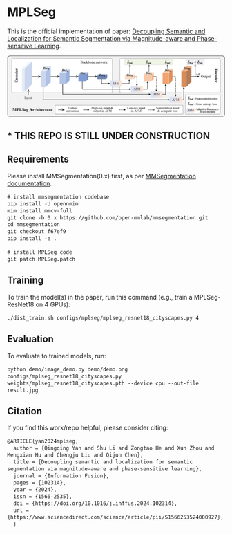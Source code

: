 <!-- >  Code release for  MPLSeg -->

# MPLSeg

This is the official implementation of paper: [Decoupling Semantic and Localization for Semantic Segmentation via
Magnitude-aware and Phase-sensitive Learning](https://doi.org/10.1016/j.inffus.2024.102314). 

![MPLSeg overview](figure/mplseg_overview.png)

## * THIS REPO IS STILL UNDER CONSTRUCTION

## Requirements

Please install MMSegmentation(0.x) first, as per [MMSegmentation documentation](https://github.com/open-mmlab/mmsegmentation/blob/0.x/docs/en/get_started.md#installation).

```
# install mmsegmentation codebase
pip install -U opennmim
mim install mmcv-full
git clone -b 0.x https://github.com/open-mmlab/mmsegmentation.git
cd mmsegmentation
git checkout f67ef9
pip install -e .

# install MPLSeg code
git patch MPLSeg.patch
```

## Training

To train the model(s) in the paper, run this command (e.g., train a MPLSeg-ResNet18 on 4 GPUs):

```train
./dist_train.sh configs/mplseg/mplseg_resnet18_cityscapes.py 4
```

## Evaluation

To evaluate to trained models, run:

```eval
python demo/image_demo.py demo/demo.png configs/mplseg_resnet18_cityscapes.py weights/mplseg_resnet18_cityscapes.pth --device cpu --out-file result.jpg

```

<!-- ## Results

### Cityscapes

| Model           | mIoU | Download link |
| --------------- | ---- | ------------- |
| MPLSeg-ResNet18 | 78.1 | (Coming soon) |
| MPLSeg-ResNet101 | 82.6 | (Coming soon) |
| MPLSeg-SwinT | 79.4 | (Coming soon) |
| MPLSeg-SwinL | 83.1 | (Coming soon) |
| MPLSeg-ConvT | 79.5 | (Coming soon) |
| MPLSeg-ConvL | 83.3 | (Coming soon) |

### ADE20K

| Model           | mIoU | Download link |
| --------------- | ---- | ------------- |
| MPLSeg-ResNet18 | 40.9 | (Coming soon) |
| MPLSeg-ResNet101 | 47.9 | (Coming soon) |
| MPLSeg-SwinT | 46.7 | (Coming soon) |
| MPLSeg-SwinL | 54.0 | (Coming soon) |
| MPLSeg-ConvT | 47.3 | (Coming soon) |
| MPLSeg-ConvL | 54.5 | (Coming soon) |

### COCO-Stuff164K

| Model           | mIoU | Download link |
| --------------- | ---- | ------------- |
| MPLSeg-ResNet18 | 32.2 | (Coming soon) |
| MPLSeg-ResNet101 | 43.6 | (Coming soon) |
| MPLSeg-SwinT | 41.9 | (Coming soon) |
| MPLSeg-SwinL | 46.5 | (Coming soon) |
| MPLSeg-ConvT | 42.3 | (Coming soon) |
| MPLSeg-ConvL | 46.8 | (Coming soon) | -->


## Citation
If you find this work/repo helpful, please consider citing:
```
@ARTICLE{yan2024mplseg,
  author = {Qingqing Yan and Shu Li and Zongtao He and Xun Zhou and Mengxian Hu and Chengju Liu and Qijun Chen},
  title = {Decoupling semantic and localization for semantic segmentation via magnitude-aware and phase-sensitive learning},
  journal = {Information Fusion},
  pages = {102314},
  year = {2024},
  issn = {1566-2535},
  doi = {https://doi.org/10.1016/j.inffus.2024.102314},
  url = {https://www.sciencedirect.com/science/article/pii/S1566253524000927},
  }
```

